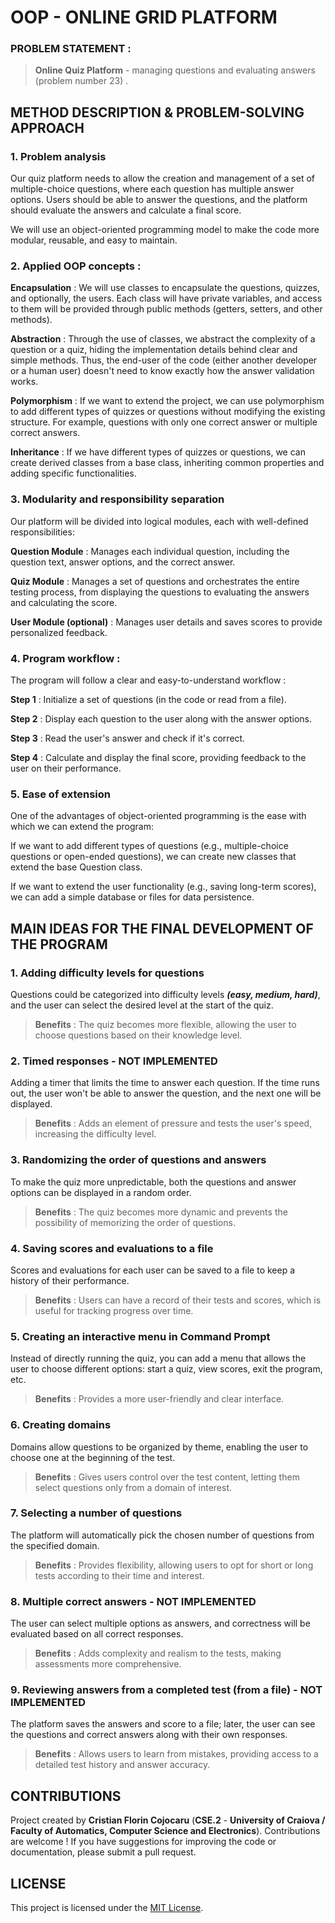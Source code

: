 # OOP - ONLINE GRID PLATFORM

### PROBLEM STATEMENT :
> **Online Quiz Platform** - managing questions and evaluating answers (problem number 23) .


## METHOD DESCRIPTION & PROBLEM-SOLVING APPROACH

### 1. Problem analysis
Our quiz platform needs to allow the creation and management of a set of multiple-choice questions, where each question has multiple answer options. 
Users should be able to answer the questions, and the platform should evaluate the answers and calculate a final score.

We will use an object-oriented programming model to make the code more modular, reusable, and easy to maintain.


### 2. Applied OOP concepts :
**Encapsulation** : We will use classes to encapsulate the questions, quizzes, and optionally, the users. Each class will have private variables, and access to them will be provided through public methods (getters, setters, and other methods).

**Abstraction** : Through the use of classes, we abstract the complexity of a question or a quiz, hiding the implementation details behind clear and simple methods. Thus, the end-user of the code (either another developer or a human user) doesn't need to know exactly how the answer validation works.

**Polymorphism** : If we want to extend the project, we can use polymorphism to add different types of quizzes or questions without modifying the existing structure. For example, questions with only one correct answer or multiple correct answers.

**Inheritance** : If we have different types of quizzes or questions, we can create derived classes from a base class, inheriting common properties and adding specific functionalities.


### 3. Modularity and responsibility separation
Our platform will be divided into logical modules, each with well-defined responsibilities:

**Question Module** : Manages each individual question, including the question text, answer options, and the correct answer.

**Quiz Module** : Manages a set of questions and orchestrates the entire testing process, from displaying the questions to evaluating the answers and calculating the score.

**User Module (optional)** : Manages user details and saves scores to provide personalized feedback.


### 4. Program workflow : 
The program will follow a clear and easy-to-understand workflow :

**Step 1** : Initialize a set of questions (in the code or read from a file).

**Step 2** : Display each question to the user along with the answer options.

**Step 3** : Read the user's answer and check if it's correct.

**Step 4** : Calculate and display the final score, providing feedback to the user on their performance.


### 5. Ease of extension
One of the advantages of object-oriented programming is the ease with which we can extend the program:

If we want to add different types of questions (e.g., multiple-choice questions or open-ended questions), we can create new classes that extend the base Question class.

If we want to extend the user functionality (e.g., saving long-term scores), we can add a simple database or files for data persistence.




## MAIN IDEAS FOR THE FINAL DEVELOPMENT OF THE PROGRAM
### 1. Adding difficulty levels for questions
Questions could be categorized into difficulty levels ***(easy, medium, hard)***, and the user can select the desired level at the start of the quiz.
> **Benefits** : The quiz becomes more flexible, allowing the user to choose questions based on their knowledge level.

### 2. Timed responses - NOT IMPLEMENTED
Adding a timer that limits the time to answer each question. If the time runs out, the user won't be able to answer the question, and the next one will be displayed.
> **Benefits** : Adds an element of pressure and tests the user's speed, increasing the difficulty level.

### 3. Randomizing the order of questions and answers
To make the quiz more unpredictable, both the questions and answer options can be displayed in a random order.
> **Benefits** : The quiz becomes more dynamic and prevents the possibility of memorizing the order of questions.

### 4. Saving scores and evaluations to a file
Scores and evaluations for each user can be saved to a file to keep a history of their performance.
> **Benefits** : Users can have a record of their tests and scores, which is useful for tracking progress over time.

### 5. Creating an interactive menu in Command Prompt
Instead of directly running the quiz, you can add a menu that allows the user to choose different options: start a quiz, view scores, exit the program, etc.
> **Benefits** : Provides a more user-friendly and clear interface.

### 6. Creating domains
Domains allow questions to be organized by theme, enabling the user to choose one at the beginning of the test.
> **Benefits** : Gives users control over the test content, letting them select questions only from a domain of interest.

### 7. Selecting a number of questions
The platform will automatically pick the chosen number of questions from the specified domain.
> **Benefits** : Provides flexibility, allowing users to opt for short or long tests according to their time and interest.

### 8. Multiple correct answers - NOT IMPLEMENTED
The user can select multiple options as answers, and correctness will be evaluated based on all correct responses.
> **Benefits** : Adds complexity and realism to the tests, making assessments more comprehensive.

### 9. Reviewing answers from a completed test (from a file) - NOT IMPLEMENTED
The platform saves the answers and score to a file; later, the user can see the questions and correct answers along with their own responses.
> **Benefits** : Allows users to learn from mistakes, providing access to a detailed test history and answer accuracy.



## CONTRIBUTIONS 
Project created by **Cristian Florin Cojocaru** (**CSE.2** - **University of Craiova / Faculty of Automatics, Computer Science and Electronics**). Contributions are welcome ! If you have suggestions for improving the code or documentation, please submit a pull request.



## LICENSE
This project is licensed under the [MIT License](LICENSE).

